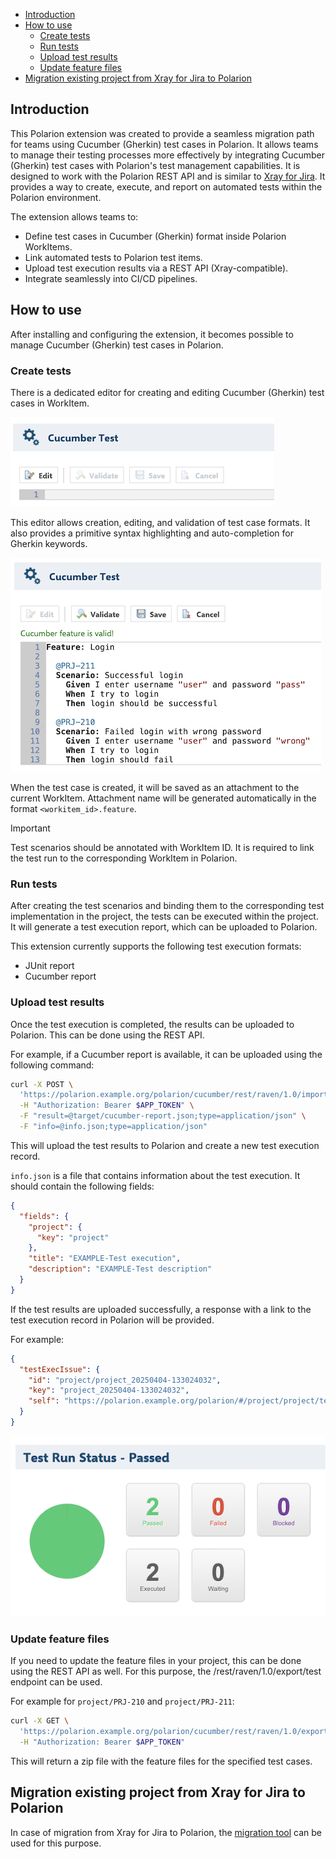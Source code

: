 * [Introduction](#introduction)
* [How to use](#how-to-use)
    * [Create tests](#create-tests)
    * [Run tests](#run-tests)
    * [Upload test results](#upload-test-results)
    * [Update feature files](#update-feature-files)
* [Migration existing project from Xray for Jira to Polarion](#migration-existing-project-from-xray-for-jira-to-polarion)

## Introduction

This Polarion extension was created to provide a seamless migration path for teams using Cucumber (Gherkin) test cases in Polarion.
It allows teams to manage their testing processes more effectively by integrating Cucumber (Gherkin) test cases with Polarion's test management capabilities.
It is designed to work with the Polarion REST API and is similar to [Xray for Jira](https://www.getxray.app/).
It provides a way to create, execute, and report on automated tests within the Polarion environment.

The extension allows teams to:

- Define test cases in Cucumber (Gherkin) format inside Polarion WorkItems.
- Link automated tests to Polarion test items.
- Upload test execution results via a REST API (Xray-compatible).
- Integrate seamlessly into CI/CD pipelines.

## How to use

After installing and configuring the extension, it becomes possible to manage Cucumber (Gherkin) test cases in Polarion.

### Create tests

There is a dedicated editor for creating and editing Cucumber (Gherkin) test cases in WorkItem.

![Component UI](docs/user_guide/img/component_ui.png)

This editor allows creation, editing, and validation of test case formats.
It also provides a primitive syntax highlighting and auto-completion for Gherkin keywords.

![Scenario Example](docs/user_guide/img/scenario_example.png)

When the test case is created, it will be saved as an attachment to the current WorkItem.
Attachment name will be generated automatically in the format `<workitem_id>.feature`.

> [!IMPORTANT]
> Test scenarios should be annotated with WorkItem ID.
> It is required to link the test run to the corresponding WorkItem in Polarion.

### Run tests

After creating the test scenarios and binding them to the corresponding test implementation in the project, the tests can be executed within the project.
It will generate a test execution report, which can be uploaded to Polarion.

This extension currently supports the following test execution formats:
 - JUnit report
 - Cucumber report

### Upload test results

Once the test execution is completed, the results can be uploaded to Polarion.
This can be done using the REST API.

For example, if a Cucumber report is available, it can be uploaded using the following command:
```bash
curl -X POST \
  'https://polarion.example.org/polarion/cucumber/rest/raven/1.0/import/execution/cucumber/multipart' \
  -H "Authorization: Bearer $APP_TOKEN" \
  -F "result=@target/cucumber-report.json;type=application/json" \
  -F "info=@info.json;type=application/json"
```

This will upload the test results to Polarion and create a new test execution record.

`info.json` is a file that contains information about the test execution.
It should contain the following fields:
```json
{
  "fields": {
    "project": {
      "key": "project"
    },
    "title": "EXAMPLE-Test execution",
    "description": "EXAMPLE-Test description"
  }
}
```

If the test results are uploaded successfully, a response with a link to the test execution record in Polarion will be provided.

For example:
```json
{
  "testExecIssue": {
    "id": "project/project_20250404-133024032",
    "key": "project_20250404-133024032",
    "self": "https://polarion.example.org/polarion/#/project/project/testrun?id=project_20250404-133024032"
  }
}
```

![Test Execution Example](docs/user_guide/img/test_execution_example.png)

### Update feature files

If you need to update the feature files in your project, this can be done using the REST API as well.
For this purpose, the /rest/raven/1.0/export/test endpoint can be used.

For example for `project/PRJ-210` and `project/PRJ-211`:
```bash
curl -X GET \
  'https://polarion.example.org/polarion/cucumber/rest/raven/1.0/export/test?keys=project%2PRJ-210%project%2FPRJ-211' \
  -H "Authorization: Bearer $APP_TOKEN"
```
This will return a zip file with the feature files for the specified test cases.

## Migration existing project from Xray for Jira to Polarion

In case of migration from Xray for Jira to Polarion, the [migration tool](https://github.com/SchweizerischeBundesbahnen/jira-to-polarion-migrator) can be used for this purpose.
